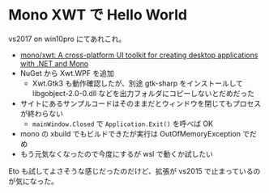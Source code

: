 # Mono XWT  で Hello World
vs2017 on win10pro にてあれこれ。
- [mono/xwt: A cross-platform UI toolkit for creating desktop applications with .NET and Mono](https://github.com/mono/xwt)
- NuGet から Xwt.WPF を追加
    - Xwt.Gtk3 も動作確認したが、別途 gtk-sharp をインストールして libgobject-2.0-0.dll などを出力フォルダにコピーしないとだめだった
- サイトにあるサンプルコードはそのままだとウィンドウを閉じてもプロセスが終わらない
    - `mainWindow.Closed` で `Application.Exit()` を呼べば OK
- mono の xbuild でもビルドできたが実行は OutOfMemoryException でだめ
- もう元気なくなったので今度にするが wsl で動くか試したい

Eto も試してよさそうな感じだったのだけど、拡張が vs2015 で止まっているのが気になった。